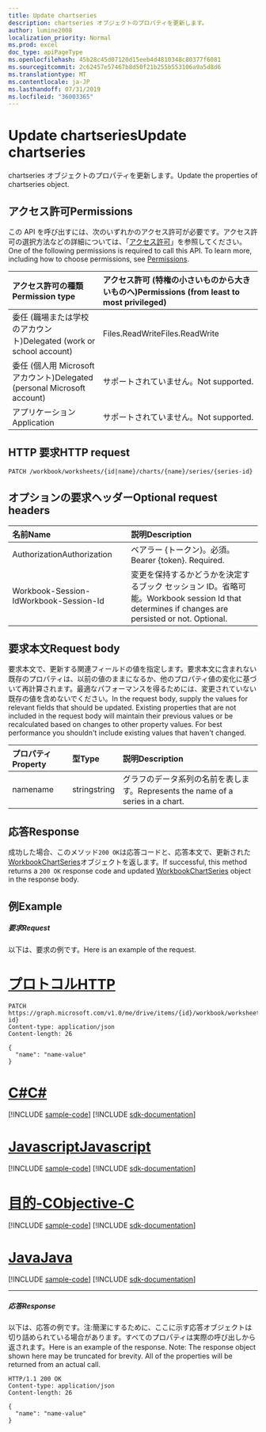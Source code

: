```yaml
---
title: Update chartseries
description: chartseries オブジェクトのプロパティを更新します。
author: lumine2008
localization_priority: Normal
ms.prod: excel
doc_type: apiPageType
ms.openlocfilehash: 45b28c45d07120d15eeb4d4810348c80377f6081
ms.sourcegitcommit: 2c62457e57467b8d50f21b255b553106a9a5d8d6
ms.translationtype: MT
ms.contentlocale: ja-JP
ms.lasthandoff: 07/31/2019
ms.locfileid: "36003365"
---
```

# <a name="update-chartseries"></a><span data-ttu-id="6c639-103">Update chartseries</span><span class="sxs-lookup"><span data-stu-id="6c639-103">Update chartseries</span></span>

<span data-ttu-id="6c639-104">chartseries オブジェクトのプロパティを更新します。</span><span class="sxs-lookup"><span data-stu-id="6c639-104">Update the properties of chartseries object.</span></span>
## <a name="permissions"></a><span data-ttu-id="6c639-105">アクセス許可</span><span class="sxs-lookup"><span data-stu-id="6c639-105">Permissions</span></span>
<span data-ttu-id="6c639-p101">この API を呼び出すには、次のいずれかのアクセス許可が必要です。アクセス許可の選択方法などの詳細については、「[アクセス許可](/graph/permissions-reference)」を参照してください。</span><span class="sxs-lookup"><span data-stu-id="6c639-p101">One of the following permissions is required to call this API. To learn more, including how to choose permissions, see [Permissions](/graph/permissions-reference).</span></span>

|<span data-ttu-id="6c639-108">アクセス許可の種類</span><span class="sxs-lookup"><span data-stu-id="6c639-108">Permission type</span></span>      | <span data-ttu-id="6c639-109">アクセス許可 (特権の小さいものから大きいものへ)</span><span class="sxs-lookup"><span data-stu-id="6c639-109">Permissions (from least to most privileged)</span></span>              |
|:--------------------|:---------------------------------------------------------|
|<span data-ttu-id="6c639-110">委任 (職場または学校のアカウント)</span><span class="sxs-lookup"><span data-stu-id="6c639-110">Delegated (work or school account)</span></span> | <span data-ttu-id="6c639-111">Files.ReadWrite</span><span class="sxs-lookup"><span data-stu-id="6c639-111">Files.ReadWrite</span></span>    |
|<span data-ttu-id="6c639-112">委任 (個人用 Microsoft アカウント)</span><span class="sxs-lookup"><span data-stu-id="6c639-112">Delegated (personal Microsoft account)</span></span> | <span data-ttu-id="6c639-113">サポートされていません。</span><span class="sxs-lookup"><span data-stu-id="6c639-113">Not supported.</span></span>    |
|<span data-ttu-id="6c639-114">アプリケーション</span><span class="sxs-lookup"><span data-stu-id="6c639-114">Application</span></span> | <span data-ttu-id="6c639-115">サポートされていません。</span><span class="sxs-lookup"><span data-stu-id="6c639-115">Not supported.</span></span> |

## <a name="http-request"></a><span data-ttu-id="6c639-116">HTTP 要求</span><span class="sxs-lookup"><span data-stu-id="6c639-116">HTTP request</span></span>
<!-- { "blockType": "ignored" } -->
```http
PATCH /workbook/worksheets/{id|name}/charts/{name}/series/{series-id}
```
## <a name="optional-request-headers"></a><span data-ttu-id="6c639-117">オプションの要求ヘッダー</span><span class="sxs-lookup"><span data-stu-id="6c639-117">Optional request headers</span></span>
| <span data-ttu-id="6c639-118">名前</span><span class="sxs-lookup"><span data-stu-id="6c639-118">Name</span></span>       | <span data-ttu-id="6c639-119">説明</span><span class="sxs-lookup"><span data-stu-id="6c639-119">Description</span></span>|
|:-----------|:-----------|
| <span data-ttu-id="6c639-120">Authorization</span><span class="sxs-lookup"><span data-stu-id="6c639-120">Authorization</span></span>  | <span data-ttu-id="6c639-p102">ベアラー {トークン}。必須。</span><span class="sxs-lookup"><span data-stu-id="6c639-p102">Bearer {token}. Required.</span></span> |
| <span data-ttu-id="6c639-123">Workbook-Session-Id</span><span class="sxs-lookup"><span data-stu-id="6c639-123">Workbook-Session-Id</span></span>  | <span data-ttu-id="6c639-p103">変更を保持するかどうかを決定するブック セッション ID。省略可能。</span><span class="sxs-lookup"><span data-stu-id="6c639-p103">Workbook session Id that determines if changes are persisted or not. Optional.</span></span>|

## <a name="request-body"></a><span data-ttu-id="6c639-126">要求本文</span><span class="sxs-lookup"><span data-stu-id="6c639-126">Request body</span></span>
<span data-ttu-id="6c639-p104">要求本文で、更新する関連フィールドの値を指定します。要求本文に含まれない既存のプロパティは、以前の値のままになるか、他のプロパティ値の変化に基づいて再計算されます。最適なパフォーマンスを得るためには、変更されていない既存の値を含めないでください。</span><span class="sxs-lookup"><span data-stu-id="6c639-p104">In the request body, supply the values for relevant fields that should be updated. Existing properties that are not included in the request body will maintain their previous values or be recalculated based on changes to other property values. For best performance you shouldn't include existing values that haven't changed.</span></span>

| <span data-ttu-id="6c639-130">プロパティ</span><span class="sxs-lookup"><span data-stu-id="6c639-130">Property</span></span>     | <span data-ttu-id="6c639-131">型</span><span class="sxs-lookup"><span data-stu-id="6c639-131">Type</span></span>   |<span data-ttu-id="6c639-132">説明</span><span class="sxs-lookup"><span data-stu-id="6c639-132">Description</span></span>|
|:---------------|:--------|:----------|
|<span data-ttu-id="6c639-133">name</span><span class="sxs-lookup"><span data-stu-id="6c639-133">name</span></span>|<span data-ttu-id="6c639-134">string</span><span class="sxs-lookup"><span data-stu-id="6c639-134">string</span></span>|<span data-ttu-id="6c639-135">グラフのデータ系列の名前を表します。</span><span class="sxs-lookup"><span data-stu-id="6c639-135">Represents the name of a series in a chart.</span></span>|

## <a name="response"></a><span data-ttu-id="6c639-136">応答</span><span class="sxs-lookup"><span data-stu-id="6c639-136">Response</span></span>

<span data-ttu-id="6c639-137">成功した場合、このメソッド`200 OK`は応答コードと、応答本文で、更新された[WorkbookChartSeries](../resources/chartseries.md)オブジェクトを返します。</span><span class="sxs-lookup"><span data-stu-id="6c639-137">If successful, this method returns a `200 OK` response code and updated [WorkbookChartSeries](../resources/chartseries.md) object in the response body.</span></span>
## <a name="example"></a><span data-ttu-id="6c639-138">例</span><span class="sxs-lookup"><span data-stu-id="6c639-138">Example</span></span>
##### <a name="request"></a><span data-ttu-id="6c639-139">要求</span><span class="sxs-lookup"><span data-stu-id="6c639-139">Request</span></span>
<span data-ttu-id="6c639-140">以下は、要求の例です。</span><span class="sxs-lookup"><span data-stu-id="6c639-140">Here is an example of the request.</span></span>

# <a name="httptabhttp"></a>[<span data-ttu-id="6c639-141">プロトコル</span><span class="sxs-lookup"><span data-stu-id="6c639-141">HTTP</span></span>](#tab/http)
<!-- {
  "blockType": "request",
  "name": "update_chartseries"
}-->
```http
PATCH https://graph.microsoft.com/v1.0/me/drive/items/{id}/workbook/worksheets/{id|name}/charts/{name}/series/{series-id}
Content-type: application/json
Content-length: 26

{
  "name": "name-value"
}
```
# <a name="ctabcsharp"></a>[<span data-ttu-id="6c639-142">C#</span><span class="sxs-lookup"><span data-stu-id="6c639-142">C#</span></span>](#tab/csharp)
[!INCLUDE [sample-code](../includes/snippets/csharp/update-chartseries-csharp-snippets.md)]
[!INCLUDE [sdk-documentation](../includes/snippets/snippets-sdk-documentation-link.md)]

# <a name="javascripttabjavascript"></a>[<span data-ttu-id="6c639-143">Javascript</span><span class="sxs-lookup"><span data-stu-id="6c639-143">Javascript</span></span>](#tab/javascript)
[!INCLUDE [sample-code](../includes/snippets/javascript/update-chartseries-javascript-snippets.md)]
[!INCLUDE [sdk-documentation](../includes/snippets/snippets-sdk-documentation-link.md)]

# <a name="objective-ctabobjc"></a>[<span data-ttu-id="6c639-144">目的-C</span><span class="sxs-lookup"><span data-stu-id="6c639-144">Objective-C</span></span>](#tab/objc)
[!INCLUDE [sample-code](../includes/snippets/objc/update-chartseries-objc-snippets.md)]
[!INCLUDE [sdk-documentation](../includes/snippets/snippets-sdk-documentation-link.md)]

# <a name="javatabjava"></a>[<span data-ttu-id="6c639-145">Java</span><span class="sxs-lookup"><span data-stu-id="6c639-145">Java</span></span>](#tab/java)
[!INCLUDE [sample-code](../includes/snippets/java/update-chartseries-java-snippets.md)]
[!INCLUDE [sdk-documentation](../includes/snippets/snippets-sdk-documentation-link.md)]

---

##### <a name="response"></a><span data-ttu-id="6c639-146">応答</span><span class="sxs-lookup"><span data-stu-id="6c639-146">Response</span></span>
<span data-ttu-id="6c639-p105">以下は、応答の例です。注:簡潔にするために、ここに示す応答オブジェクトは切り詰められている場合があります。すべてのプロパティは実際の呼び出しから返されます。</span><span class="sxs-lookup"><span data-stu-id="6c639-p105">Here is an example of the response. Note: The response object shown here may be truncated for brevity. All of the properties will be returned from an actual call.</span></span>
<!-- {
  "blockType": "response",
  "truncated": true,
  "@odata.type": "microsoft.graph.workbookChartSeries"
} -->
```http
HTTP/1.1 200 OK
Content-type: application/json
Content-length: 26

{
  "name": "name-value"
}
```

<!-- uuid: 8fcb5dbc-d5aa-4681-8e31-b001d5168d79
2015-10-25 14:57:30 UTC -->
<!-- {
  "type": "#page.annotation",
  "description": "Update chartseries",
  "keywords": "",
  "section": "documentation",
  "tocPath": "",
  "suppressions": [
  ]
}-->

